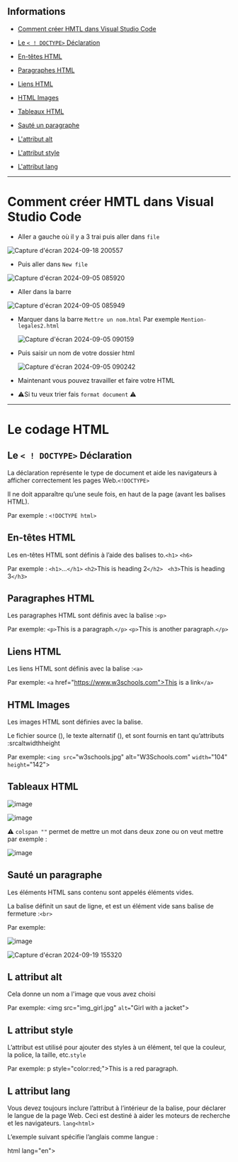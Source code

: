 ## Informations 

- [Comment créer HMTL dans Visual Studio Code](#Comment-créer-HMTL-dans-Visual-Studio-Code)

- [ Le `< ! DOCTYPE>` Déclaration](#Le-`<-!-DOCTYPE>`-Déclaration )

- [En-têtes HTML](#En-têtes-HTML)

- [Paragraphes HTML](#Paragraphes-HTML)

- [Liens HTML](#Liens-HTML)

- [HTML Images](#HTML-Images)
  
- [Tableaux HTML](#Tableaux-HTML)

- [Sauté un paragraphe](#Sauté-un-paragraphe)

- [ L'attribut alt ](#L'attribut-alt)

- [L'attribut style ](#L-attribut-style)

- [L'attribut lang ](#L-attribut-lang)

------------------------------------------------------------------------------------------------
# Comment créer HMTL dans Visual Studio Code 


* Aller a gauche où il y a 3 trai puis aller dans `file` 

![Capture d'écran 2024-09-18 200557](https://github.com/user-attachments/assets/a5d0aa2a-e5fc-4f76-93ac-65ed65f25d84)


* Puis aller dans `New file`

![Capture d'écran 2024-09-05 085920](https://github.com/user-attachments/assets/1d07607a-ed18-43f5-88f4-79b89b92a533)


* Aller dans la barre 

![Capture d'écran 2024-09-05 085949](https://github.com/user-attachments/assets/c8bd4070-a305-4514-8789-440ed9fb4e85)

* Marquer dans la barre `Mettre un nom.html` Par exemple  `Mention-legales2.html`

  ![Capture d'écran 2024-09-05 090159](https://github.com/user-attachments/assets/9723ffb1-c46d-42e9-b290-e9a4b50d943d)


* Puis saisir un nom de votre dossier html

  ![Capture d'écran 2024-09-05 090242](https://github.com/user-attachments/assets/ad303985-4318-4a25-8515-7006c0ba96b7)


* Maintenant vous pouvez travailler et faire votre HTML 

* ⚠️Si tu veux trier fais `format document` ⚠️


------------------------------------------------------------------------------------------------
# Le codage HTML 

## Le `< ! DOCTYPE>` Déclaration 

La déclaration représente le type de document et aide les navigateurs à afficher correctement les pages Web.`<!DOCTYPE>`

Il ne doit apparaître qu’une seule fois, en haut de la page (avant les balises HTML).

Par exemple : `<!DOCTYPE html>`


## En-têtes HTML

Les en-têtes HTML sont définis à l’aide des balises to.`<h1>` `<h6>`

Par exemple : `<h1>`...`</h1>`
              `<h2>`This is heading 2`</h2>`
             ` <h3>`This is heading 3`</h3>`


## Paragraphes HTML

Les paragraphes HTML sont définis avec la balise :`<p>`

Par exemple:
`<p>`This is a paragraph.`</p>`
`<p>`This is another paragraph.`</p>`


## Liens HTML

Les liens HTML sont définis avec la balise :`<a>`

Par exemple: 
`<a` href="https://www.w3schools.com">This is a link`</a>`


## HTML Images

Les images HTML sont définies avec la balise.<img>

Le fichier source (), le texte alternatif (), et sont fournis en tant qu’attributs :srcaltwidthheight


Par exemple: 
`<img src=`"w3schools.jpg" alt="W3Schools.com" `width=`"104" `height=`"142">


## Tableaux HTML



![image](https://github.com/user-attachments/assets/29b42a1d-51d2-4d29-8780-bb0238720a07)




![image](https://github.com/user-attachments/assets/19423fd6-41c9-4f1e-bae9-5ac06954e247)


⚠️ `colspan ""` permet de mettre un mot dans deux zone ou on veut mettre par exemple :

![image](https://github.com/user-attachments/assets/6227a5df-b799-47ab-8576-d6aefeb3fba7)


## Sauté un paragraphe 

Les éléments HTML sans contenu sont appelés éléments vides.

La balise définit un saut de ligne, et est un élément vide sans balise de fermeture :`<br>`


Par exemple:

![image](https://github.com/user-attachments/assets/03b4116b-2a8b-4458-937b-dc55dc92445d)


![Capture d'écran 2024-09-19 155320](https://github.com/user-attachments/assets/6d7e43e0-3550-4c6d-9618-fee66b669cfb)





## L attribut alt 

Cela donne un nom a l'image que vous avez choisi 

Par exemple: 
<img src="img_girl.jpg" `alt=`"Girl with a jacket">


## L attribut style 

L’attribut est utilisé pour ajouter des styles à un élément, tel que la couleur, la police, la taille, etc.`style`

Par exemple: 
p style="color:red;">This is a red paragraph.</p> 


## L attribut lang 

Vous devez toujours inclure l’attribut à l’intérieur de la balise, pour déclarer le langue de la page Web. Ceci est destiné à aider les moteurs de recherche et les navigateurs. `lang<html>`

L’exemple suivant spécifie l’anglais comme langue :

html lang="en"> 


